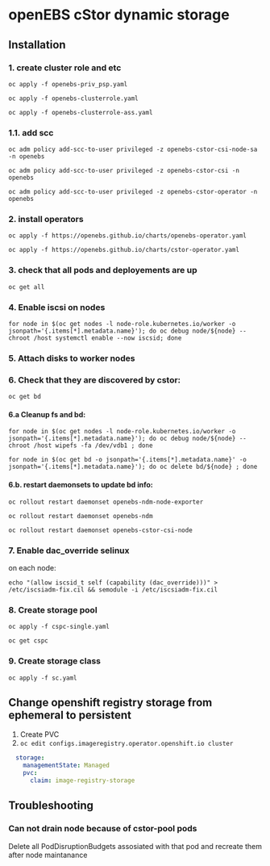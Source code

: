# openEBS cStor dynamic storage

## Installation

### 1. create cluster role and etc

`oc apply -f openebs-priv_psp.yaml `

`oc apply -f openebs-clusterrole.yaml `

`oc apply -f openebs-clusterrole-ass.yaml `


### 1.1. add scc 
`oc adm policy add-scc-to-user privileged -z openebs-cstor-csi-node-sa -n openebs`

`oc adm policy add-scc-to-user privileged -z openebs-cstor-csi -n openebs`

`oc adm policy add-scc-to-user privileged -z openebs-cstor-operator -n openebs`

### 2. install operators

`oc apply -f https://openebs.github.io/charts/openebs-operator.yaml `

`oc apply -f https://openebs.github.io/charts/cstor-operator.yaml `

### 3. check that all pods and deployements are up

`oc get all`

### 4. Enable iscsi on nodes

`for node in $(oc get nodes -l node-role.kubernetes.io/worker -o jsonpath='{.items[*].metadata.name}'); do oc debug node/${node} -- chroot /host systemctl enable --now iscsid; done`

### 5. Attach disks to worker nodes
### 6. Check that they are discovered by cstor:
`oc get bd`
#### 6.a Cleanup fs and bd:
`for node in $(oc get nodes -l node-role.kubernetes.io/worker -o jsonpath='{.items[*].metadata.name}'); do oc debug node/${node} -- chroot /host wipefs -fa /dev/vdb1 ; done`

`for node in $(oc get bd -o jsonpath='{.items[*].metadata.name}' -o jsonpath='{.items[*].metadata.name}'); do oc delete bd/${node} ; done`

#### 6.b. restart daemonsets to update bd info:
`oc rollout restart daemonset openebs-ndm-node-exporter`

`oc rollout restart daemonset openebs-ndm`

`oc rollout restart daemonset openebs-cstor-csi-node`

### 7. Enable dac_override selinux
on each node:

`echo "(allow iscsid_t self (capability (dac_override)))" > /etc/iscsiadm-fix.cil && semodule -i /etc/iscsiadm-fix.cil`
### 8. Create storage pool
`oc apply -f cspc-single.yaml`

`oc get cspc`
### 9. Create storage class
`oc apply -f sc.yaml`

## Change openshift registry storage from ephemeral to persistent
1. Create PVC
2. `oc edit configs.imageregistry.operator.openshift.io cluster`
```YAML
  storage:
    managementState: Managed
    pvc:
      claim: image-registry-storage
```

## Troubleshooting

### Can not drain node because of cstor-pool pods

  Delete all PodDisruptionBudgets assosiated with that pod and recreate them after node maintanance 